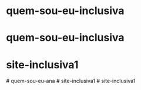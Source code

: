 # quem-sou-eu-inclusiva
# quem-sou-eu-inclusiva
# site-inclusiva1
#   q u e m - s o u - e u - a n a  
 #   s i t e - i n c l u s i v a 1  
 #   s i t e - i n c l u s i v a 1  
 